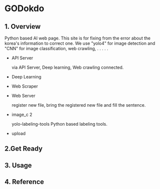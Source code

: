# GODokdo

## 1. Overview

Python based AI web page.
This site is for fixing from the error about the korea's information to correct one.
We use "yolo4" for image detection and "CNN" for image classification, web crawling,  . . . . .

- API Server

  via API Server, Deep learning, Web crawling connected.

- Deep Learning

- Web Scraper

- Web Server
  
  register new file, bring the registered new file and fill the sentence.

- image_c 2

  yolo-labeling-tools
  Python based labeling tools.
  
 
  
 

- upload


## 2.Get Ready
## 3. Usage
## 4. Reference

